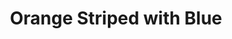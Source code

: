 ---
layout: piece
collection_: beading
title: Orange Striped with Blue
image: orange-striped-with-blue.jpg
media: Beads, material, thread
description: Peyote stitch beading encasing beaded object, mixed media fabrics with quilted design in a glassed maple frame two inches in depth.
dimensions: 15" x 15½"
price: $300
create_date: 2012
---